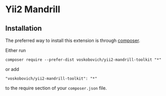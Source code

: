 Yii2 Mandrill
================================

Installation
------------

The preferred way to install this extension is through [composer](http://getcomposer.org/download/).

Either run

```
composer require --prefer-dist voskobovich/yii2-mandrill-toolkit "*"
```

or add

```
"voskobovich/yii2-mandrill-toolkit": "*"
```

to the require section of your `composer.json` file.